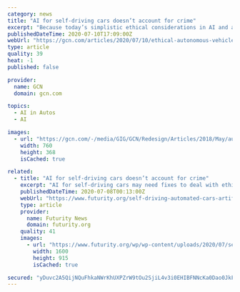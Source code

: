 ```yaml
---
category: news
title: "AI for self-driving cars doesn’t account for crime"
excerpt: "Because today’s simplistic ethical considerations in AI and autonomous vehicles don’t account for malicious intent, vigorous driving simulation testing is required."
publishedDateTime: 2020-07-10T17:09:00Z
webUrl: "https://gcn.com/articles/2020/07/10/ethical-autonomous-vehicles.aspx"
type: article
quality: 39
heat: -1
published: false

provider:
  name: GCN
  domain: gcn.com

topics:
  - AI in Autos
  - AI

images:
  - url: "https://gcn.com/-/media/GIG/GCN/Redesign/Articles/2018/May/automatedvehicle.png"
    width: 760
    height: 368
    isCached: true

related:
  - title: "AI for self-driving cars doesn’t account for crime"
    excerpt: "AI for self-driving cars may need fixes to deal with ethical gaps. Namely, what happens if people triy to use an automated vehicle to do something bad?"
    publishedDateTime: 2020-07-08T00:13:00Z
    webUrl: "https://www.futurity.org/self-driving-automated-cars-artificial-intelligence-ethics-2398632/"
    type: article
    provider:
      name: Futurity News
      domain: futurity.org
    quality: 41
    images:
      - url: "https://www.futurity.org/wp/wp-content/uploads/2020/07/self-driving-automated-cars-artificial-intelligence-ethics_1600.jpg"
        width: 1600
        height: 915
        isCached: true

secured: "yDuvc2A5QijNQuFhkaNWrKhUXPZrW9tOu2SjiL4v3i0EHIBFNNcKa0Dao0JkFHkpHJYMq9a3ZZxOFkEvHln3mwWhROzkytz9WSfJ6ZPAyZwzhn8pDhzJTgyIlALxNJtwoj7qw6c+G1NC6L8EQAsqFtMh39vtP12NwEQChXEprVT2ulV857FbGBKyMvM4FVoWRgdF6m7lUeJ/9RGTUXS2O1paeQzKb7BetMZXJZUzOY4SbxFN21Lz5wJAbtCGp6Giab1BFLS87Xn6PMCogQ+lG5juN43q4ALPUHuetrYCP/UawjeHZcNOneaO5hKvhR8G9BReB3zKr2zcGp33J5pJUA==;/wD2NvXNK5tdR+f5yMVL+A=="
---
```


